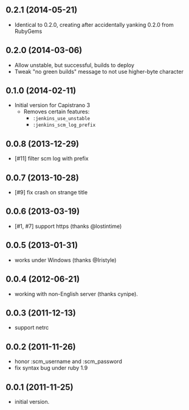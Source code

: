 ## 0.2.1 (2014-05-21)

* Identical to 0.2.0, creating after accidentally yanking 0.2.0 from RubyGems

## 0.2.0 (2014-03-06)

* Allow unstable, but successful, builds to deploy
* Tweak "no green builds" message to not use higher-byte character

## 0.1.0 (2014-02-11)

* Initial version for Capistrano 3
    * Removes certain features:
        * `:jenkins_use_unstable`
        * `:jenkins_scm_log_prefix`

## 0.0.8 (2013-12-29)

* [#11] filter scm log with prefix

## 0.0.7 (2013-10-28)

* [#9] fix crash on strange title

## 0.0.6 (2013-03-19)

* [#1, #7] support https  (thanks @lostintime)

## 0.0.5 (2013-01-31)

* works under Windows (thanks @Iristyle)

## 0.0.4 (2012-06-21)

* working with non-English server (thanks cynipe).

## 0.0.3 (2011-12-13)

* support netrc

## 0.0.2 (2011-11-26)

* honor :scm_username and :scm_password
* fix syntax bug under ruby 1.9

## 0.0.1 (2011-11-25)

* initial version.
